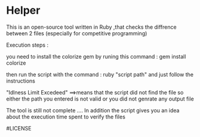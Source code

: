 # Helper
This is an open-source tool written in Ruby ,that  checks the diffrence between 2 files (especially for competitive programming) 


Execution steps :

you need to install the colorize gem by runing this command : gem install colorize

then run the script with the command : ruby "script path" and just follow the instructions 

"Idlness Limit Excedeed" ==>means that the script did not find the file so either the path you entered is not valid or you did not genrate any
                            output file
                            
                            
The tool is still not complete .... In addition the script gives you an idea about the execution time spent to verify the files


#LICENSE
